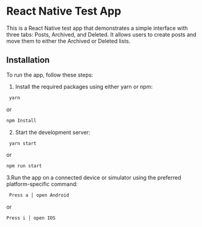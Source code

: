 # React Native Test App

This is a React Native test app that demonstrates a simple interface with three tabs: Posts, Archived, and Deleted. It allows users to create posts and move them to either the Archived or Deleted lists.

## Installation

To run the app, follow these steps:

1. Install the required packages using either yarn or npm:

```bash
 yarn
```

or

```bash
npm Install
```

2. Start the development server:

```bash
 yarn start
```

or

```bash
npm run start
```

3.Run the app on a connected device or simulator using the preferred platform-specific command:

```bash
 Press a │ open Android
```

or

```bash
Press i │ open IOS
```
